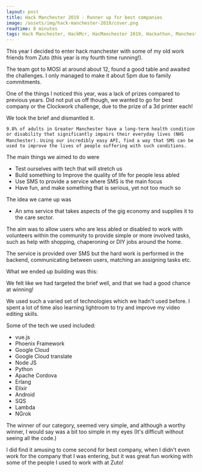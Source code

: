 ```yaml
---
layout: post
title: Hack Manchester 2019 - Runner up for best companies
image: /assets/img/hack-manchester-2019/cover.png
readtime: 8 minutes
tags: Hack Manchester, HackMcr, HacManchester 2019, Hackathon, Manchester
---
```


This year I decided to enter hack manchester with some of my old work friends from Zuto (this year is my fourth time running!).

The team got to MOSI at around about 12, found a good table and awaited the challenges. I only managed to make it about 5pm due to family commitments.

<amp-img src="/assets/img/hack-manchester-2018/mosi.jpg"
  width="600"
  height="450"
  layout="responsive">
</amp-img>

One of the things I noticed this year, was a lack of prizes compared to previous years. Did not put
us off though, we wanted to go for best company or the Clockwork challenge, due to the prize of a 3d printer each!

We took the brief and dismantled it.

`9.8% of adults in Greater Manchester have a long-term health condition or disability that significantly impairs their everyday lives (NHS Manchester).`
`Using our incredibly easy API, find a way that SMS can be used to improve the lives of people suffering with such conditions.`

The main things we aimed to do were

- Test ourselves with tech that will stretch us
- Build something to Improve the quality of life for people less abled
- Use SMS to provide a service where SMS is the main focus
- Have fun, and make something that is serious, yet not too much so


The idea we came up was 

- An sms service that takes aspects of the gig economy and supplies it to the care sector.

The aim was to allow users who are less abled or disabled to work with volunteers within the community to provide simple or more involved tasks, such as help with shopping, chaperoning or DIY jobs around the home.

The service is provided over SMS but the hard work is performed in the backend, communicating between users, matching an assigning tasks etc.

What we ended up building was this:

<amp-youtube
    data-videoid="KRHoyr0ltpc"
    layout="responsive"
    width="560" height="315"></amp-youtube>

We felt like we had targeted the brief well, and that we had a good chance at winning!

<amp-img src="/assets/img/hack-manchester-2019/infra-tech.png"
  width="2343"
  height="2069"
  layout="responsive">
</amp-img>



We used such a varied set of technologies which we hadn't used before. I spent a lot of time also learning lightroom to try and improve my video editing skills.

Some of the tech we used included:

- vue.js
- Phoenix Framework
- Google Cloud
- Google Cloud translate
- Node JS
- Python 
- Apache Cordova
- Erlang
- Elixir
- Android
- SQS
- Lambda 
- NGrok

The winner of our category, seemed very simple, and although a worthy winner, I would say was a bit too simple in my eyes (It's difficult without seeing all the code.)

I did find it amusing to come second for best company, when I didn't even work for the company that I was entering, but it was great fun working with some of the people I used to work with at Zuto!


<amp-img src="/assets/img/hack-manchester-2019/idea.png"
  width="1910"
  height="894"
  layout="responsive">
</amp-img>

